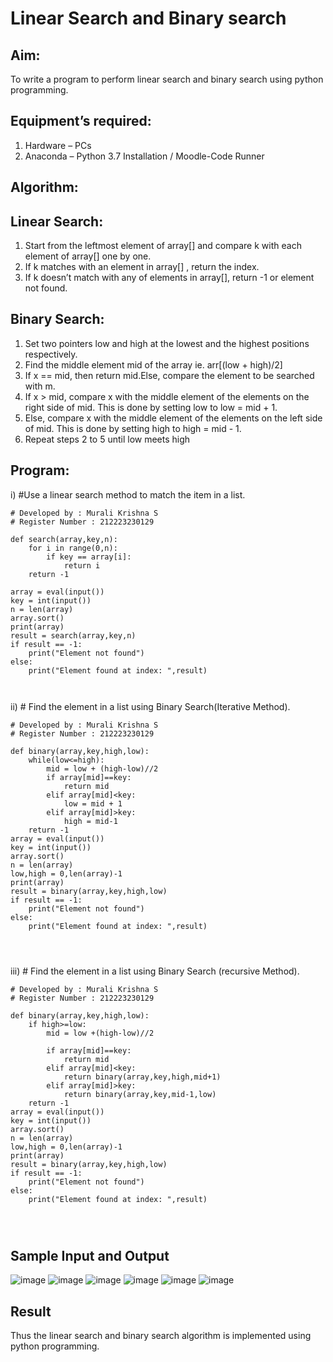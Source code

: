 # Linear Search and Binary search
## Aim:
To write a program to perform linear search and binary search using python programming.
## Equipment’s required:
1.	Hardware – PCs
2.	Anaconda – Python 3.7 Installation / Moodle-Code Runner
## Algorithm:
## Linear Search:
1.	Start from the leftmost element of array[] and compare k with each element of array[] one by one.
2.	If k matches with an element in array[] , return the index.
3.	If k doesn’t match with any of elements in array[], return -1 or element not found.
## Binary Search:
1.	Set two pointers low and high at the lowest and the highest positions respectively.
2.	Find the middle element mid of the array ie. arr[(low + high)/2]
3.	If x == mid, then return mid.Else, compare the element to be searched with m.
4.	If x > mid, compare x with the middle element of the elements on the right side of mid. This is done by setting low to low = mid + 1.
5.	Else, compare x with the middle element of the elements on the left side of mid. This is done by setting high to high = mid - 1.
6.	Repeat steps 2 to 5 until low meets high
## Program:
i)	#Use a linear search method to match the item in a list.
```
# Developed by : Murali Krishna S
# Register Number : 212223230129

def search(array,key,n):
    for i in range(0,n):
        if key == array[i]:
            return i
    return -1

array = eval(input())
key = int(input())
n = len(array)
array.sort()
print(array)
result = search(array,key,n)
if result == -1:
    print("Element not found")
else:
    print("Element found at index: ",result)



```
ii)	# Find the element in a list using Binary Search(Iterative Method).
```
# Developed by : Murali Krishna S
# Register Number : 212223230129

def binary(array,key,high,low):
    while(low<=high):
        mid = low + (high-low)//2
        if array[mid]==key:
            return mid
        elif array[mid]<key:
            low = mid + 1
        elif array[mid]>key:
            high = mid-1
    return -1        
array = eval(input())
key = int(input())
array.sort()
n = len(array)
low,high = 0,len(array)-1
print(array)
result = binary(array,key,high,low)
if result == -1:
    print("Element not found")
else:
    print("Element found at index: ",result)




```
iii)	# Find the element in a list using Binary Search (recursive Method).
```
# Developed by : Murali Krishna S
# Register Number : 212223230129

def binary(array,key,high,low):
    if high>=low:
        mid = low +(high-low)//2
        
        if array[mid]==key:
            return mid
        elif array[mid]<key:
            return binary(array,key,high,mid+1)
        elif array[mid]>key:
            return binary(array,key,mid-1,low)
    return -1        
array = eval(input())
key = int(input())
array.sort()
n = len(array)
low,high = 0,len(array)-1
print(array)
result = binary(array,key,high,low)
if result == -1:
    print("Element not found")
else:
    print("Element found at index: ",result)




```
## Sample Input and Output
![image](https://github.com/Murali-Krishna0/Search-Algorithms/assets/149054535/4ac2220d-457f-48c3-8f0c-0ddf91bec2ec)
![image](https://github.com/Murali-Krishna0/Search-Algorithms/assets/149054535/78b7e5e5-1c3a-4c22-afb7-08706e32cebc)
![image](https://github.com/Murali-Krishna0/Search-Algorithms/assets/149054535/86ecdfca-9710-47df-b0c9-efc2582c21ee)
![image](https://github.com/Murali-Krishna0/Search-Algorithms/assets/149054535/350f5bfc-b710-45a0-b212-686780e29bf9)
![image](https://github.com/Murali-Krishna0/Search-Algorithms/assets/149054535/426e8f68-a2bf-423a-ba56-9c38af383c1d)
![image](https://github.com/Murali-Krishna0/Search-Algorithms/assets/149054535/48325850-4abc-4077-9766-5b362d7e97dc)






## Result
Thus the linear search and binary search algorithm is implemented using python programming.
